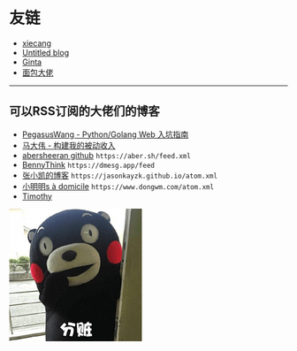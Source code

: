 # 友链

- [xiecang](https://xiecang.github.io/)
- [Untitled blog](http://blog.zhipengx.com/)
- [Ginta](https://www.ginta.top/)
- [面包大佬](https://nkiiiiid.github.io/)

---

## 可以RSS订阅的大佬们的博客

- [PegasusWang - Python/Golang Web 入坑指南](https://github.com/PegasusWang/python-web-guide)
- [马大伟 - 构建我的被动收入](https://www.bmpi.dev/)
- [abersheeran github](https://github.com/abersheeran) `https://aber.sh/feed.xml`
- [BennyThink](https://dmesg.app/) `https://dmesg.app/feed`
- [张小凯的博客](https://github.com/JasonkayZK) `https://jasonkayzk.github.io/atom.xml`
- [小明明s à domicile](https://www.dongwm.com/) `https://www.dongwm.com/atom.xml`
- [Timothy](https://xiaozhou.net/atom.xml)

![.](./images/2021-05-13-12-14-07.png)
